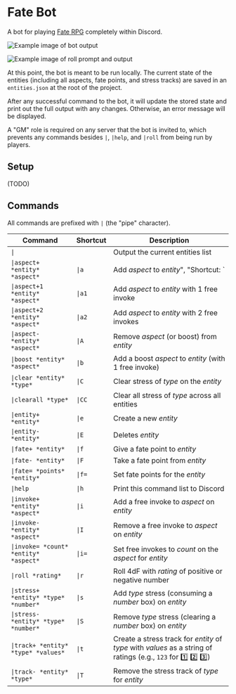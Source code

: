 # Fate Bot

A bot for playing [Fate RPG](https://fate-srd.com) completely within Discord.

![Example image of bot output](https://github.com/joshforisha/fate-bot/blob/main/images/output-example.png)

![Example image of roll prompt and output](https://github.com/joshforisha/fate-bot/blob/main/images/roll-example.png)

At this point, the bot is meant to be run locally. The current state of the entities (including all aspects, fate points, and stress tracks) are saved in an `entities.json` at the root of the project.

After any successful command to the bot, it will update the stored state and print out the full output with any changes. Otherwise, an error message will be displayed.

A "GM" role is required on any server that the bot is invited to, which prevents any commands besides `|`, `|help`, and `|roll` from being run by players.

## Setup

(TODO)

## Commands

All commands are prefixed with `|` (the "pipe" character).

| Command | Shortcut | Description |
| ------- | -------- | ----------- |
| `\|` | | Output the current entities list |
| `\|aspect+ *entity* *aspect*` | `\|a` | Add *aspect* to *entity*", "Shortcut: `|a`"],
| `\|aspect+1 *entity* *aspect*` | `\|a1` | Add *aspect* to *entity* with 1 free invoke |
| `\|aspect+2 *entity* *aspect*` | `\|a2` | Add *aspect* to *entity* with 2 free invokes |
| `\|aspect- *entity* *aspect*` | `\|A` | Remove *aspect* (or boost) from *entity* |
| `\|boost *entity* *aspect*` | `\|b` | Add a boost *aspect* to *entity* (with 1 free invoke) |
| `\|clear *entity* *type*` | `\|C` | Clear stress of *type* on the *entity* |
| `\|clearall *type*` | `\|CC` | Clear all stress of *type* across all entities |
| `\|entity+ *entity*` | `\|e` | Create a new *entity* |
| `\|entity- *entity*` | `\|E` | Deletes *entity* |
| `\|fate+ *entity*` | `\|f` | Give a fate point to *entity* |
| `\|fate- *entity*` | `\|F` | Take a fate point from *entity* |
| `\|fate= *points* *entity*` | `\|f=` | Set fate points for the *entity* |
| `\|help` | `\|h` | Print this command list to Discord |
| `\|invoke+ *entity* *aspect*` | `\|i` | Add a free invoke to *aspect* on *entity* |
| `\|invoke- *entity* *aspect*` | `\|I` | Remove a free invoke to *aspect* on *entity* |
| `\|invoke= *count* *entity* *aspect*` | `\|i=` | Set free invokes to *count* on the *aspect* for *entity* |
| `\|roll *rating*` | `\|r` | Roll 4dF with *rating* of positive or negative number |
| `\|stress+ *entity* *type* *number*` | `\|s` | Add *type* stress (consuming a *number* box) on *entity* |
| `\|stress- *entity* *type* *number*` | `\|S` | Remove *type* stress (clearing a *number* box) on *entity* |
| `\|track+ *entity* *type* *values*` | `\|t` | Create a stress track for *entity* of *type* with *values* as a string of ratings (e.g., `123` for :one: :two: :three:) |
| `\|track- *entity* *type*` | `\|T` | Remove the stress track of *type* for *entity* |
